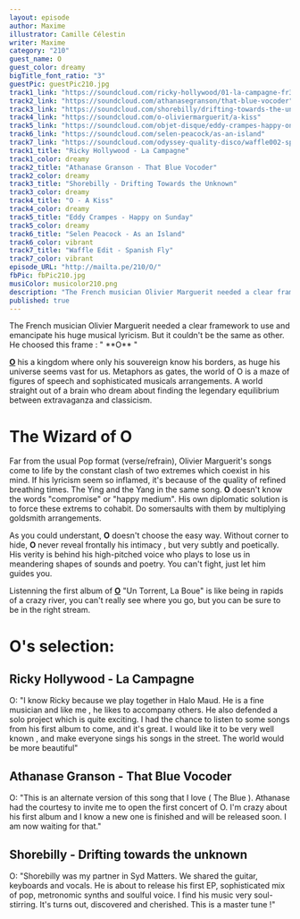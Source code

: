 ```yaml
---
layout: episode
author: Maxime
illustrator: Camille Célestin
writer: Maxime
category: "210"
guest_name: O
guest_color: dreamy
bigTitle_font_ratio: "3"
guestPic: guestPic210.jpg
track1_link: "https://soundcloud.com/ricky-hollywood/01-la-campagne-fr3dn1300650"
track2_link: "https://soundcloud.com/athanasegranson/that-blue-vocoder"
track3_link: "https://soundcloud.com/shorebilly/drifting-towards-the-unknown"
track4_link: "https://soundcloud.com/o-oliviermarguerit/a-kiss"
track5_link: "https://soundcloud.com/objet-disque/eddy-crampes-happy-on-sunday"
track6_link: "https://soundcloud.com/selen-peacock/as-an-island"
track7_link: "https://soundcloud.com/odyssey-quality-disco/waffle002-spanish-fly"
track1_title: "Ricky Hollywood - La Campagne"
track1_color: dreamy
track2_title: "Athanase Granson - That Blue Vocoder"
track2_color: dreamy
track3_title: "Shorebilly - Drifting Towards the Unknown"
track3_color: dreamy
track4_title: "O - A Kiss"
track4_color: dreamy
track5_title: "Eddy Crampes - Happy on Sunday"
track5_color: dreamy
track6_title: "Selen Peacock - As an Island"
track6_color: vibrant
track7_title: "Waffle Edit - Spanish Fly"
track7_color: vibrant
episode_URL: "http://mailta.pe/210/O/"
fbPic: fbPic210.jpg
musiColor: musicolor210.png
description: "The French musician Olivier Marguerit needed a clear framework to use and emancipate his huge musical lyricism. But it couldn't be the same as other. He choosed this frame : \"O\""
published: true
---
```






<p id="introduction"> The French musician Olivier Marguerit needed a clear framework to use and emancipate his huge musical lyricism. But it couldn't be the same as other. He choosed this frame : " **O** "
</p>

[**O**](https://www.facebook.com/OOhmMusic/) his a kingdom where only his souvereign know his borders, as huge his universe seems vast for us. Metaphors as gates, the world of O is a maze of figures of speech and sophisticated musicals arrangements. A world straight out of a brain who dream about finding the legendary equilibrium between extravaganza and classicism. 

# The Wizard of O

Far from the usual Pop format (verse/refrain), Olivier Marguerit's songs come to life by the constant clash of two extremes which coexist in his mind. If his lyricism seem so inflamed, it's because of the quality of refined breathing times. The Ying and the Yang in the same song. **O** doesn't know the words "compromise" or "happy medium". His own diplomatic solution is to force these extrems to cohabit. Do somersaults with them by multiplying goldsmith arrangements. 

As you could understant, **O** doesn't choose the easy way. Without corner to hide, **O** never reveal frontally his intimacy , but very subtly and poetically. His verity is behind his high-pitched voice who plays to lose us in meandering shapes of sounds and poetry. You can't fight, just let him guides you.

Listenning the first album of [**O**](http://oohmmusic.com/) "Un Torrent, La Boue" is like being in rapids of a crazy river, you can't really see where you go, but you can be sure to be in the right stream.
 
# O's selection:

## Ricky Hollywood - La Campagne 

O: "I know Ricky because we play together in Halo Maud. He is a fine musician and like me , he likes to accompany others. He also defended a solo project which is quite exciting. I had the chance to listen to some songs from his first album to come, and it's great. I would like it to be very well known , and make everyone sings his songs in the street. The world would be more beautiful"

## Athanase Granson - That Blue Vocoder

O: "This is an alternate version of this song that I love ( The Blue ). Athanase had the courtesy to invite me to open the first concert of O. I'm crazy about his first album and I know a new one is finished and will be released soon. I am now waiting for that."

## Shorebilly - Drifting towards the unknown

O: "Shorebilly was my partner in Syd Matters. We shared the guitar, keyboards and vocals. He is about to release his first EP, sophisticated mix of pop, metronomic synths and soulful voice. I find his music very soul-stirring. It's turns out, discovered and cherished. This is a master tune !"
